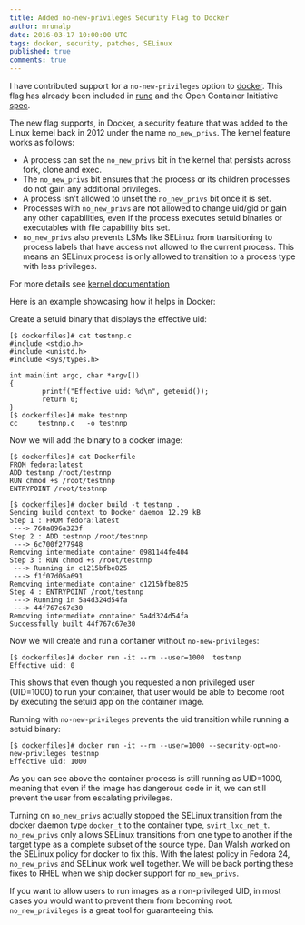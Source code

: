```yaml
---
title: Added no-new-privileges Security Flag to Docker
author: mrunalp
date: 2016-03-17 10:00:00 UTC
tags: docker, security, patches, SELinux
published: true
comments: true
---
```


I have contributed support for a `no-new-privileges` option to [docker](https://github.com/docker/docker/pull/20727).
This flag has already been included in [runc](https://github.com/opencontainers/runc/pull/557) and the Open Container Initiative
[spec](https://github.com/opencontainers/specs/pull/290).

The new flag supports, in Docker, a security feature that was added to the Linux kernel back in 2012 under the name `no_new_privs`. The kernel feature works as follows:

* A process can set the `no_new_privs` bit
in the kernel that persists across fork, clone and exec.
* The `no_new_privs` bit ensures that the process or its
children processes do not gain any additional privileges.
* A process isn't allowed to unset the `no_new_privs` bit
once it is set.
* Processes with `no_new_privs` are not allowed to change uid/gid or gain any other capabilities, even if the process executes setuid binaries or executables with file capability bits set.
* `no_new_privs` also prevents LSMs like SELinux from transitioning to process labels that have access not allowed to the current process.  This means an SELinux process is only allowed to transition to a process type with less privileges.

For more details see [kernel documentation](https://www.kernel.org/doc/Documentation/prctl/no_new_privs.txt)

Here is an example showcasing how it helps in Docker:

Create a setuid binary that displays the effective uid:

```
[$ dockerfiles]# cat testnnp.c
#include <stdio.h>
#include <unistd.h>
#include <sys/types.h>

int main(int argc, char *argv[])
{
        printf("Effective uid: %d\n", geteuid());
        return 0;
}
[$ dockerfiles]# make testnnp
cc     testnnp.c   -o testnnp
```

Now we will add the binary to a docker image:

```
[$ dockerfiles]# cat Dockerfile
FROM fedora:latest
ADD testnnp /root/testnnp
RUN chmod +s /root/testnnp
ENTRYPOINT /root/testnnp

[$ dockerfiles]# docker build -t testnnp .
Sending build context to Docker daemon 12.29 kB
Step 1 : FROM fedora:latest
 ---> 760a896a323f
Step 2 : ADD testnnp /root/testnnp
 ---> 6c700f277948
Removing intermediate container 0981144fe404
Step 3 : RUN chmod +s /root/testnnp
 ---> Running in c1215bfbe825
 ---> f1f07d05a691
Removing intermediate container c1215bfbe825
Step 4 : ENTRYPOINT /root/testnnp
 ---> Running in 5a4d324d54fa
 ---> 44f767c67e30
Removing intermediate container 5a4d324d54fa
Successfully built 44f767c67e30
```

Now we will create and run a container without `no-new-privileges`:

```
[$ dockerfiles]# docker run -it --rm --user=1000  testnnp
Effective uid: 0
```
This shows that even though you requested a non privileged user (UID=1000) to run your container,
that user would be able to become root by executing the setuid app on the container image.

Running with `no-new-privileges` prevents the uid transition while running a setuid binary:

```
[$ dockerfiles]# docker run -it --rm --user=1000 --security-opt=no-new-privileges testnnp
Effective uid: 1000
```

As you can see above the container process is still running as UID=1000, meaning that even if the
image has dangerous code in it, we can still prevent the user from escalating privileges.

Turning on `no_new_privs` actually stopped the SELinux transition from the docker daemon type `docker_t` to the container type, `svirt_lxc_net_t`. `no_new_privs` only allows SELinux transitions from one type to another if the target type as a complete subset of the source type. Dan Walsh worked on the SELinux policy for docker to fix this. With the latest policy in Fedora 24, `no_new_privs` and SELinux work well together. We will be back porting these fixes to RHEL when we ship docker support for `no_new_privs`.

If you want to allow users to run images as a non-privileged UID, in most cases you would want to
prevent them from becoming root.  `no_new_privileges` is a great tool for guaranteeing this.
